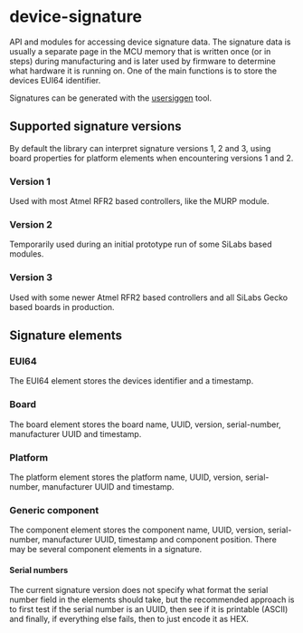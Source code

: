 # device-signature
API and modules for accessing device signature data. The signature data is
usually a separate page in the MCU memory that is written once (or in steps)
during manufacturing and is later used by firmware to determine what hardware
it is running on. One of the main functions is to store the devices EUI64
identifier.

Signatures can be generated with the
[usersiggen](https://github.com/thinnect/euisiggen) tool.

## Supported signature versions

By default the library can interpret signature versions 1, 2 and 3, using board
properties for platform elements when encountering versions 1 and 2.

### Version 1
Used with most Atmel RFR2 based controllers, like the MURP module.

### Version 2
Temporarily used during an initial prototype run of some SiLabs based modules.

### Version 3
Used with some newer Atmel RFR2 based controllers and all SiLabs Gecko based
boards in production.

## Signature elements

### EUI64
The EUI64 element stores the devices identifier and a timestamp.

### Board
The board element stores the board name, UUID, version, serial-number,
manufacturer UUID and timestamp.

### Platform
The platform element stores the platform name, UUID, version, serial-number,
manufacturer UUID and timestamp.

### Generic component
The component element stores the component name, UUID, version, serial-number,
manufacturer UUID, timestamp and component position. There may be several
component elements in a signature.

#### Serial numbers
The current signature version does not specify what format the serial number
field in the elements should take, but the recommended approach is to first test
if the serial number is an UUID, then see if it is printable (ASCII) and
finally, if everything else fails, then to just encode it as HEX.
